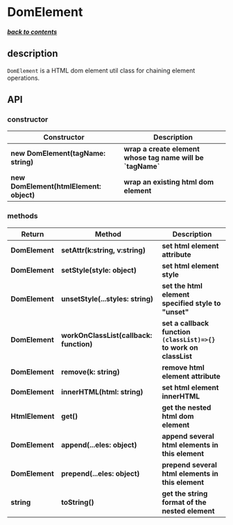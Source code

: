 # DomElement

##### [back to contents](../../README.md#top)

## description

`DomElement` is a HTML dom element util class for chaining element operations.

## API

### constructor

<table>
  <thead>
    <tr>
      <th>Constructor</th>
      <th>Description</th>
    </tr>
  </thead>
  <tbody>
    <tr>
      <td><b>new DomElement(tagName: string)</b></td>
      <td><b>wrap a create element whose tag name will be `tagName`</b></td>
    </tr>
    <tr>
      <td><b>new DomElement(htmlElement: object)</b></td>
      <td><b>wrap an existing html dom element</b></td>
    </tr>
  </tbody>
</table>

### methods

<table>
  <thead>
    <tr>
      <th>Return</th>
      <th>Method</th>
      <th>Description</th>
    </tr>
  </thead>
  <tbody>
    <tr>
      <td><b>DomElement</b></td>
      <td><b>setAttr(k:string, v:string)</b></td>
      <td><b>set html element attribute</b></td>
    </tr>
    <tr>
      <td><b>DomElement</b></td>
      <td><b>setStyle(style: object)</b></td>
      <td><b>set html element style</b></td>
    </tr>
    <tr>
      <td><b>DomElement</b></td>
      <td><b>unsetStyle(...styles: string)</b></td>
      <td><b>set the html element specified style to "unset"</b></td>
    </tr>
    <tr>
      <td><b>DomElement</b></td>
      <td><b>workOnClassList(callback: function)</b></td>
      <td><b>set a callback function <code>(classList)=>{}</code> to work on classList</b></td>
    </tr>
    <tr>
      <td><b>DomElement</b></td>
      <td><b>remove(k: string)</b></td>
      <td><b>remove html element attribute</b></td>
    </tr>
    <tr>
      <td><b>DomElement</b></td>
      <td><b>innerHTML(html: string)</b></td>
      <td><b>set html element innerHTML</b></td>
    </tr>
    <tr>
      <td><b>HtmlElement</b></td>
      <td><b>get()</b></td>
      <td><b>get the nested html dom element</b></td>
    </tr>
    <tr>
      <td><b>DomElement</b></td>
      <td><b>append(...eles: object)</b></td>
      <td><b>append several html elements in this element</b></td>
    </tr>
    <tr>
      <td><b>DomElement</b></td>
      <td><b>prepend(...eles: object)</b></td>
      <td><b>prepend several html elements in this element</b></td>
    </tr>
    <tr>
      <td><b>string</b></td>
      <td><b>toString()</b></td>
      <td><b>get the string format of the nested element</b></td>
    </tr>
<!-- 
    <tr>
      <td><b></b></td>
      <td><b></b></td>
      <td><b></b></td>
    </tr>
     -->
  </tbody>
</table>
